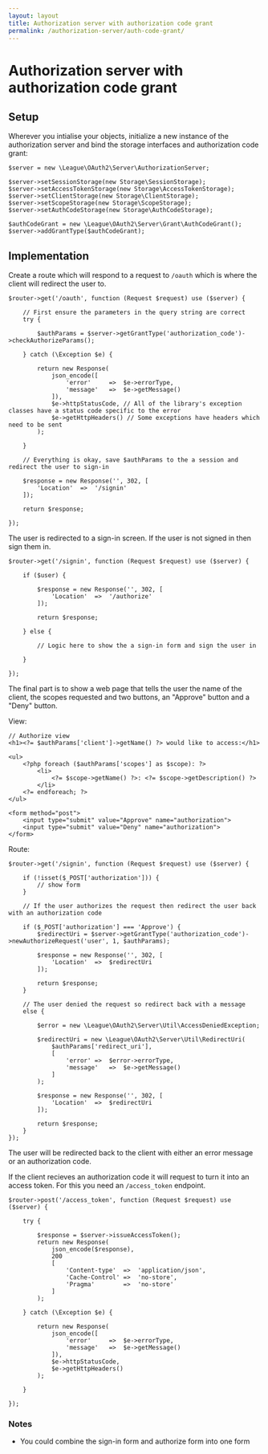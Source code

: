```yaml
---
layout: layout
title: Authorization server with authorization code grant
permalink: /authorization-server/auth-code-grant/
---
```


# Authorization server with authorization code grant

## Setup

Wherever you intialise your objects, initialize a new instance of the authorization server and bind the storage interfaces and authorization code grant:

~~~.language-php
$server = new \League\OAuth2\Server\AuthorizationServer;

$server->setSessionStorage(new Storage\SessionStorage);
$server->setAccessTokenStorage(new Storage\AccessTokenStorage);
$server->setClientStorage(new Storage\ClientStorage);
$server->setScopeStorage(new Storage\ScopeStorage);
$server->setAuthCodeStorage(new Storage\AuthCodeStorage);

$authCodeGrant = new \League\OAuth2\Server\Grant\AuthCodeGrant();
$server->addGrantType($authCodeGrant);
~~~


## Implementation

Create a route which will respond to a request to `/oauth` which is where the client will redirect the user to.

~~~.language-php
$router->get('/oauth', function (Request $request) use ($server) {

    // First ensure the parameters in the query string are correct
    try {

        $authParams = $server->getGrantType('authorization_code')->checkAuthorizeParams();

    } catch (\Exception $e) {

        return new Response(
            json_encode([
                'error'     =>  $e->errorType,
                'message'   =>  $e->getMessage()
            ]),
            $e->httpStatusCode, // All of the library's exception classes have a status code specific to the error
            $e->getHttpHeaders() // Some exceptions have headers which need to be sent
        );

    }

    // Everything is okay, save $authParams to the a session and redirect the user to sign-in

    $response = new Response('', 302, [
        'Location'  =>  '/signin'
    ]);

    return $response;

});
~~~



The user is redirected to a sign-in screen. If the user is not signed in then sign them in.

~~~.language-php
$router->get('/signin', function (Request $request) use ($server) {

    if ($user) {

        $response = new Response('', 302, [
            'Location'  =>  '/authorize'
        ]);

        return $response;

    } else {

        // Logic here to show the a sign-in form and sign the user in

    }

});
~~~


The final part is to show a web page that tells the user the name of the client, the scopes requested and two buttons, an "Approve" button and a "Deny" button.

View:

~~~.language-php
// Authorize view
<h1><?= $authParams['client']->getName() ?> would like to access:</h1>

<ul>
    <?php foreach ($authParams['scopes'] as $scope): ?>
        <li>
            <?= $scope->getName() ?>: <?= $scope->getDescription() ?>
        </li>
    <?= endforeach; ?>
</ul>

<form method="post">
    <input type="submit" value="Approve" name="authorization">
    <input type="submit" value="Deny" name="authorization">
</form>
~~~




Route:

~~~.language-php
$router->get('/signin', function (Request $request) use ($server) {

    if (!isset($_POST['authorization'])) {
        // show form
    }

    // If the user authorizes the request then redirect the user back with an authorization code

    if ($_POST['authorization'] === 'Approve') {
        $redirectUri = $server->getGrantType('authorization_code')->newAuthorizeRequest('user', 1, $authParams);

        $response = new Response('', 302, [
            'Location'  =>  $redirectUri
        ]);

        return $response;
    }

    // The user denied the request so redirect back with a message
    else {

        $error = new \League\OAuth2\Server\Util\AccessDeniedException;

        $redirectUri = new \League\OAuth2\Server\Util\RedirectUri(
            $authParams['redirect_uri'],
            [
                'error' =>  $error->errorType,
                'message'   =>  $e->getMessage()
            ]
        );

        $response = new Response('', 302, [
            'Location'  =>  $redirectUri
        ]);

        return $response;
    }
});
~~~

The user will be redirected back to the client with either an error message or an authorization code.

If the client recieves an authorization code it will request to turn it into an access token. For this you need an `/access_token` endpoint.

~~~.language-php
$router->post('/access_token', function (Request $request) use ($server) {

    try {

        $response = $server->issueAccessToken();
        return new Response(
            json_encode($response),
            200
            [
                'Content-type'  =>  'application/json',
                'Cache-Control' =>  'no-store',
                'Pragma'        =>  'no-store'
            ]
        );

    } catch (\Exception $e) {

        return new Response(
            json_encode([
                'error'     =>  $e->errorType,
                'message'   =>  $e->getMessage()
            ]),
            $e->httpStatusCode,
            $e->getHttpHeaders()
        );

    }

});
~~~

### Notes

* You could combine the sign-in form and authorize form into one form